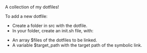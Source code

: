 A collection of my dotfiles! 

To add a new dotfile:

* Create a folder in src with the dotfile. 
* In your folder, create an init.sh file, with:
+ An array $files of the dotfiles to be linked.
+ A variable $target\_path with the target path of the symbolic link.
